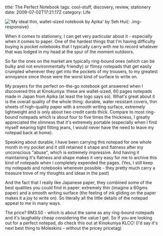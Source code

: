 title: The Perfect Notebook
tags: cool-stuff, discovery, review, stationery
date: 2009-07-02T17:21:17Z
category: Life

!['My ideal thin, wallet-sized notebook by Apika' by Seh Hui]({static}/images/2009/07/notebooks.jpg){: .img-responsive}

When it comes to stationery, I can get very particular about it - especially when it comes to paper. One of the hardest things that I'm having difficulty buying is pocket notebooks that I typically carry with me to record whatever that was lodged in my head at the spur of the moment outdoors.

So far the ones on the market are typically ring-bound ones (which can be bulky and not environmentally friendly) or flimsy notepads that get easily crumpled whenever they get into the pockets of my trousers, to my greatest annoyance since those were the worst kind of surface to write on.

My prayers for the perfect on-the-go notebook got answered when I discovered this at Kinokuniya: these are wallet-sized, 60 pages notepads made in Japan from Apika (at least the logo says so). What's great about it is the overall quality of the whole thing: durable, water resistant covers, thin sheets of high-quality paper with a smooth writing surface, extremely lightweight and is only about two credit cards thick. Compare to most ring-bound notepads which is about four to five times the thickness, I greatly appreciated the slimness that it's extremely portable (especially when I find myself wearing tight fitting jeans, I would never have the need to leave my notepad back at home).

Speaking about durable, I have been carrying this notepad for one whole month in my pocket and it still retained it shape and flatness after my unconscious "abuse", which is extremely impressive. And having it maintaining it's flatness and shape makes it very easy for me to archive this kind of notepads when I completely expended the pages. (Yes, I still keep my notepads and notebooks whenever possible - they pretty much carry a treasure trove of my thoughts and ideas in the past)

And the fact that I really like Japanese paper, they combined some of the best qualities you could find in paper: extremely thin (imagine a 60gms paper) and a smooth writing surface (the feeling of ink gliding on the paper makes it a joy to write on). So literally all the little details of the notepad appeal to me in many ways.

The price? RM3.50 - which is about the same as any ring-bound notepads and it's laughably cheap considering the value I get. So if you are looking out for a perfect notepad, do check this out at Kinokuniya KLCC! (I'd say it's next best thing to Moleskins - without the pricey pricetag)
